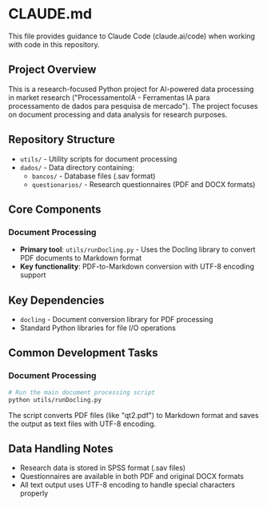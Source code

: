 # CLAUDE.md

This file provides guidance to Claude Code (claude.ai/code) when working with code in this repository.

## Project Overview

This is a research-focused Python project for AI-powered data processing in market research ("ProcessamentoIA - Ferramentas IA para processamento de dados para pesquisa de mercado"). The project focuses on document processing and data analysis for research purposes.

## Repository Structure

- `utils/` - Utility scripts for document processing
- `dados/` - Data directory containing:
  - `bancos/` - Database files (.sav format)
  - `questionarios/` - Research questionnaires (PDF and DOCX formats)

## Core Components

### Document Processing
- **Primary tool**: `utils/runDocling.py` - Uses the Docling library to convert PDF documents to Markdown format
- **Key functionality**: PDF-to-Markdown conversion with UTF-8 encoding support

## Key Dependencies

- `docling` - Document conversion library for PDF processing
- Standard Python libraries for file I/O operations

## Common Development Tasks

### Document Processing
```bash
# Run the main document processing script
python utils/runDocling.py
```

The script converts PDF files (like "qt2.pdf") to Markdown format and saves the output as text files with UTF-8 encoding.

## Data Handling Notes

- Research data is stored in SPSS format (.sav files)
- Questionnaires are available in both PDF and original DOCX formats
- All text output uses UTF-8 encoding to handle special characters properly